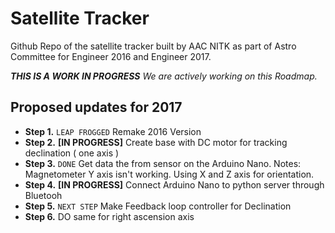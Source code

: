 Satellite Tracker
======

Github Repo of the satellite tracker built by AAC NITK as part of Astro Committee for Engineer 2016 and Engineer 2017.

_**THIS IS A WORK IN PROGRESS** We are actively working on this Roadmap._

## Proposed updates for 2017

* **Step 1.** `LEAP FROGGED` Remake 2016 Version  
* **Step 2.** **[IN PROGRESS]** Create base with DC motor for tracking declination ( one axis ) 
* **Step 3.** `DONE` Get data the from sensor on the Arduino Nano.
Notes: Magnetometer Y axis isn't working. Using X and Z axis for orientation.
* **Step 4.** **[IN PROGRESS]** Connect Arduino Nano to python server through Bluetooh
* **Step 5.** `NEXT STEP` Make Feedback loop controller for Declination
* **Step 6.** DO same for right ascension axis
